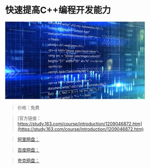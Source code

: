 # 快速提高C++编程开发能力

![img](../../../assets/study163/free/8cd6935367314c2ea209aac0f82aa382.jpg)

> 价格：免费

> [官方链接：https://study.163.com/course/introduction/1209046872.htm](https://study.163.com/course/introduction/1209046872.htm)

> [阿里网盘：]()

> [百度网盘：]()

> [夸克网盘：]()
